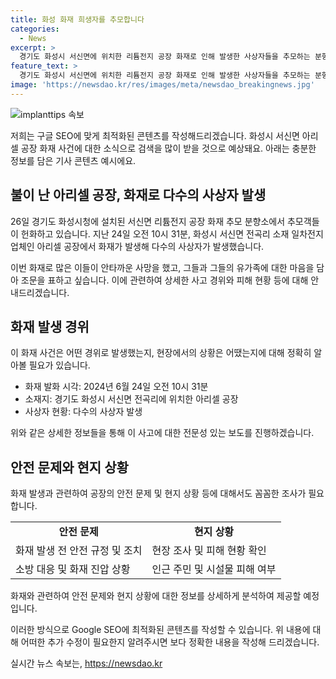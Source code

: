 ```yaml
---
title: 화성 화재 희생자를 추모합니다
categories:
  - News
excerpt: >
  경기도 화성시 서신면에 위치한 리튬전지 공장 화재로 인해 발생한 사상자들을 추모하는 분향소가 26일 개최됐다. 지난 24일 아리셀 공장에서 화재 사고가 발생한 이후, 많은 이들이 추모를 나타내며 슬픔에 잠겼다. (150자)
feature_text: >
  경기도 화성시 서신면에 위치한 리튬전지 공장 화재로 인해 발생한 사상자들을 추모하는 분향소가 26일 개최됐다. 지난 24일 아리셀 공장에서 화재 사고가 발생한 이후, 많은 이들이 추모를 나타내며 슬픔에 잠겼다. (150자)
image: 'https://newsdao.kr/res/images/meta/newsdao_breakingnews.jpg'
---
```


<p><img src="https://newsdao.kr/res/images/meta/newsdao_breakingnews.jpg" alt="implanttips 속보" /></p>

<p>저희는 구글 SEO에 맞게 최적화된 콘텐츠를 작성해드리겠습니다. 화성시 서신면 아리셀 공장 화재 사건에 대한 소식으로 검색을 많이 받을 것으로 예상돼요. 아래는 충분한 정보를 담은 기사 콘텐츠 예시에요.</p>

<h2>불이 난 아리셀 공장, 화재로 다수의 사상자 발생</h2>

<p>26일 경기도 화성시청에 설치된 서신면 리튬전지 공장 화재 추모 분향소에서 추모객들이 헌화하고 있습니다. 지난 24일 오전 10시 31분, 화성시 서신면 전곡리 소재 일차전지 업체인 아리셀 공장에서 화재가 발생해 다수의 사상자가 발생했습니다. </p>

<p>이번 화재로 많은 이들이 안타까운 사망을 했고, 그들과 그들의 유가족에 대한 마음을 담아 조문을 표하고 싶습니다. 이에 관련하여 상세한 사고 경위와 피해 현황 등에 대해 안내드리겠습니다.</p>

<h2 data-ke-size="size26">화재 발생 경위</h2>

<p>이 화재 사건은 어떤 경위로 발생했는지, 현장에서의 상황은 어땠는지에 대해 정확히 알아볼 필요가 있습니다. </p>

<ul>
<li>화재 발화 시각: 2024년 6월 24일 오전 10시 31분</li>
<li>소재지: 경기도 화성시 서신면 전곡리에 위치한 아리셀 공장</li>
<li>사상자 현황: 다수의 사상자 발생</li> 
</ul>

<p>위와 같은 상세한 정보들을 통해 이 사고에 대한 전문성 있는 보도를 진행하겠습니다.</p>

<h2 data-ke-size="size26">안전 문제와 현지 상황</h2>

<p>화재 발생과 관련하여 공장의 안전 문제 및 현지 상황 등에 대해서도 꼼꼼한 조사가 필요합니다. </p>

<table>
  <tr>
    <td style="text-align: center; height: 17px;"><b>안전 문제</b></td>
    <td style="text-align: center; height: 17px;"><b>현지 상황</b></td>
  </tr>
  <tr>
    <td>화재 발생 전 안전 규정 및 조치</td>
    <td>현장 조사 및 피해 현황 확인</td>
  </tr>
  <tr>
    <td>소방 대응 및 화재 진압 상황</td>
    <td>인근 주민 및 시설물 피해 여부</td>
  </tr>
</table>

<p>화재와 관련하여 안전 문제와 현지 상황에 대한 정보를 상세하게 분석하여 제공할 예정입니다.</p>

<p>이러한 방식으로 Google SEO에 최적화된 콘텐츠를 작성할 수 있습니다. 위 내용에 대해 어떠한 추가 수정이 필요한지 알려주시면 보다 정확한 내용을 작성해 드리겠습니다.</p>
실시간 뉴스 속보는, <a href="https://newsdao.kr" rel="dofollow">https://newsdao.kr</a>


